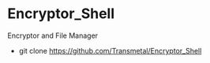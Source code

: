 # Encryptor_Shell

Encryptor and File Manager

* git clone https://github.com/Transmetal/Encryptor_Shell
